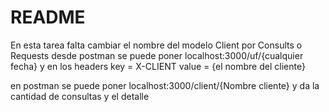 # README

En esta tarea falta cambiar el nombre del modelo Client por Consults o Requests
desde postman se puede poner localhost:3000/uf/{cualquier fecha} y en los headers key = X-CLIENT value = {el nombre del cliente}

en postman se puede poner localhost:3000/client/{Nombre cliente} y da la cantidad de consultas y el detalle
